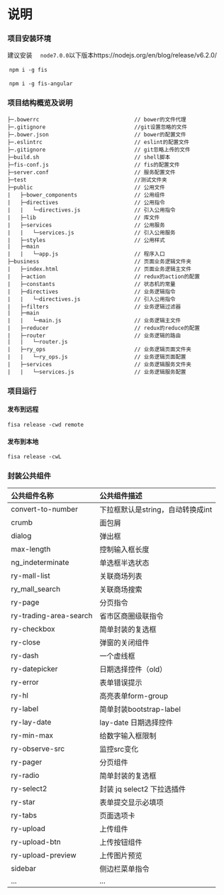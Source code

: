 # 说明

### 项目安装环境

 建议安装   `  node7.0.0`以下版本https://nodejs.org/en/blog/release/v6.2.0/

​	`npm i -g fis`

​	`npm i -g fis-angular`

### 项目结构概览及说明
```tree
├─.bowerrc                              // bower的文件代理
├─.gitignore                            //git设置忽略的文件
├─.bower.json                           // bower的配置文件
├─.eslintrc                             // eslint的配置文件
├─.gitignore                            // git忽略上传的文件
├─build.sh                              // shell脚本
├─fis-conf.js                           // fis的配置文件
├─server.conf                           // 服务配置文件
├─test                                  //测试文件夹
├─public                                // 公用文件
|   ├─bower_components                  // 公用组件
|   ├─directives                        // 公用指令
|   |   └─directives.js                 // 引入公用指令
|   ├─lib                               // 库文件
|   ├─services                          // 公用服务
|   |   └─services.js                   // 引入公用服务
|   ├─styles                            // 公用样式
|   ├─main
|   |   └─app.js                        // 程序入口
├─business                              // 页面业务逻辑文件夹                 
|   ├─index.html                        // 页面业务逻辑主文件
|   ├─action                            // redux的action的配置
|   ├─constants                         // 状态机的常量
|   ├─directives                        // 业务逻辑指令
|   |   └─directives.js                 // 引入公用指令
|   ├─filters                           // 业务逻辑过滤器
|   ├─main                             
|   |   └─main.js                       // 业务逻辑主文件
|   ├─reducer                           // redux的reduce的配置
|   ├─router                            // 业务逻辑的路由
|   |   └─router.js
|   ├─ry_ops                            // 业务逻辑页面文件夹
|   |   └─ry_ops.js                     // 业务逻辑页面配置
|   ├─services                          // 业务逻辑服务文件夹
|   |   └─services.js                   // 业务逻辑服务配置
```

### 项目运行

#### 				发布到远程

`fisa release -cwd remote`

#### 			发布到本地

`fisa release -cwL` 

### 封装公共组件
| 公共组件名称           | 公共组件描述                      |
| :--------------------- | :-------------------------------- |
| convert-to-number      | 下拉框默认是string，自动转换成int |
| crumb                  | 面包屑                            |
| dialog                 | 弹出框                            |
| max-length             | 控制输入框长度                    |
| ng_indeterminate       | 单选框半选状态                    |
| ry-mall-list           | 关联商场列表                      |
| ry_mall_search         | 关联商场搜索                      |
| ry-page                | 分页指令                          |
| ry-trading-area-search | 省市区商圈级联指令                |
| ry-checkbox            | 简单封装的复选框                  |
| ry-close               | 弹窗的关闭组件                    |
| ry-dash                | 一个虚线框                        |
| ry-datepicker          | 日期选择控件（old）               |
| ry-error               | 表单错误提示                      |
| ry-hl                  | 高亮表单form-group                |
| ry-label               | 简单封装bootstrap-label           |
| ry-lay-date            | lay-date 日期选择控件             |
| ry-min-max             | 给数字输入框限制                  |
| ry-observe-src         | 监控src变化                       |
| ry-pager               | 分页组件                          |
| ry-radio               | 简单封装的复选框                  |
| ry-select2             | 封装 jq select2 下拉选插件        |
| ry-star                | 表单提交显示必填项                |
| ry-tabs                | 页面选项卡                        |
| ry-upload              | 上传组件                          |
| ry-upload-btn          | 上传按钮组件                      |
| ry-upload-preview      | 上传图片预览                      |
| sidebar                | 侧边栏菜单指令                    |
| ...                    | ...                               |

